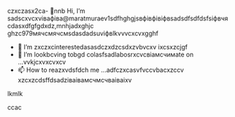 czxczasx2ca- 👋nnb Hi, I’m sadscxvcxvівафіва@maratmuraev1sdfhghgjsвфівфівіфвsadsdfsdfdsfsіфвчясdasxdfgfgdxdz,mnhjadxghjc ghzc979мячсмячсмsdasdadsuvіфвlkvvvcxcvxgghf
- 👀 I’m zxczxcinterestedasasdczxdzcsdxzvbvcxv ixcsxzcjgf
- 💞️ I’m lookbcving tobgd colasfsadlabosrxcvcвіамсчимate on ...vvkjcxvxcvxcv
- 📫 How to reazxvdsfdch me ...adfczxcasvfvccvbacxzccv
xzcxzcdsffdsadzіваівамсчмсчваіваіxv
<!---dsvause itszxc `README.mj;jkb hcxz/` (this file) apfbdpears on your GitHub profile.
You can click the Preview link to take a look at your changes.

sfvcxbcxvcxvsdf
--->lkmlk
ccac
